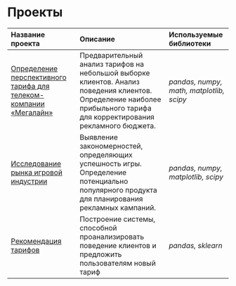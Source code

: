 # Проекты
| Название проекта | Описание | Используемые библиотеки |
| :---------------------- | :---------------------- | :---------------------- |
| [Определение перспективного тарифа для телеком-компании «Мегалайн»](https://github.com/Michael-Sharma/projects/tree/main/telecom_perspective_%20tariff) | Предварительный анализ тарифов на небольшой выборке клиентов. Анализ поведения клиентов. Определение наиболее прибыльного тарифа для корректирования рекламного бюджета. | *pandas, numpy, math, matplotlib, scipy* |
| [Исследование рынка игровой индустрии](https://github.com/Michael-Sharma/projects/tree/main/gamedev) | Выявление закономерностей, определяющих успешность игры. Определение потенциально популярного продукта для планирования рекламных кампаний. | *pandas, numpy, matplotlib, scipy* |
| [Рекомендация тарифов](https://github.com/Michael-Sharma/projects/tree/main/telecom_tariff_recommendation) | Построение системы, способной проанализировать поведение клиентов и предложить пользователям новый тариф | *pandas, sklearn* |
